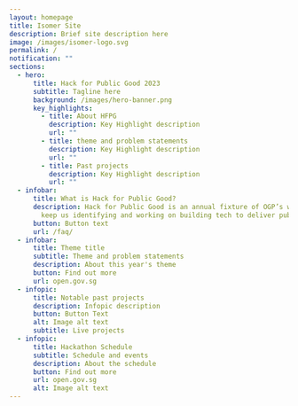 ```yaml
---
layout: homepage
title: Isomer Site
description: Brief site description here
image: /images/isomer-logo.svg
permalink: /
notification: ""
sections:
  - hero:
      title: Hack for Public Good 2023
      subtitle: Tagline here
      background: /images/hero-banner.png
      key_highlights:
        - title: About HFPG
          description: Key Highlight description
          url: ""
        - title: theme and problem statements
          description: Key Highlight description
          url: ""
        - title: Past projects
          description: Key Highlight description
          url: ""
  - infobar:
      title: What is Hack for Public Good?
      description: Hack for Public Good is an annual fixture of OGP’s way of work to
        keep us identifying and working on building tech to deliver public good.
      button: Button text
      url: /faq/
  - infobar:
      title: Theme title
      subtitle: Theme and problem statements
      description: About this year's theme
      button: Find out more
      url: open.gov.sg
  - infopic:
      title: Notable past projects
      description: Infopic description
      button: Button Text
      alt: Image alt text
      subtitle: Live projects
  - infopic:
      title: Hackathon Schedule
      subtitle: Schedule and events
      description: About the schedule
      button: Find out more
      url: open.gov.sg
      alt: Image alt text
---
```

